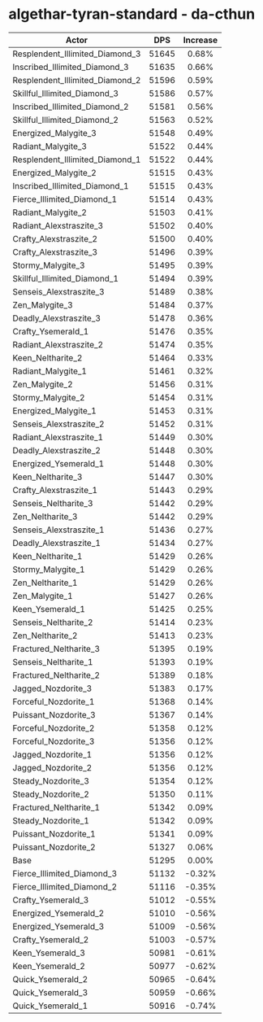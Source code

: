 # algethar-tyran-standard - da-cthun
| Actor | DPS | Increase |
|---|:---:|:---:|
|Resplendent_Illimited_Diamond_3|51645|0.68%|
|Inscribed_Illimited_Diamond_3|51635|0.66%|
|Resplendent_Illimited_Diamond_2|51596|0.59%|
|Skillful_Illimited_Diamond_3|51586|0.57%|
|Inscribed_Illimited_Diamond_2|51581|0.56%|
|Skillful_Illimited_Diamond_2|51563|0.52%|
|Energized_Malygite_3|51548|0.49%|
|Radiant_Malygite_3|51522|0.44%|
|Resplendent_Illimited_Diamond_1|51522|0.44%|
|Energized_Malygite_2|51515|0.43%|
|Inscribed_Illimited_Diamond_1|51515|0.43%|
|Fierce_Illimited_Diamond_1|51514|0.43%|
|Radiant_Malygite_2|51503|0.41%|
|Radiant_Alexstraszite_3|51502|0.40%|
|Crafty_Alexstraszite_2|51500|0.40%|
|Crafty_Alexstraszite_3|51496|0.39%|
|Stormy_Malygite_3|51495|0.39%|
|Skillful_Illimited_Diamond_1|51494|0.39%|
|Senseis_Alexstraszite_3|51489|0.38%|
|Zen_Malygite_3|51484|0.37%|
|Deadly_Alexstraszite_3|51478|0.36%|
|Crafty_Ysemerald_1|51476|0.35%|
|Radiant_Alexstraszite_2|51474|0.35%|
|Keen_Neltharite_2|51464|0.33%|
|Radiant_Malygite_1|51461|0.32%|
|Zen_Malygite_2|51456|0.31%|
|Stormy_Malygite_2|51454|0.31%|
|Energized_Malygite_1|51453|0.31%|
|Senseis_Alexstraszite_2|51452|0.31%|
|Radiant_Alexstraszite_1|51449|0.30%|
|Deadly_Alexstraszite_2|51448|0.30%|
|Energized_Ysemerald_1|51448|0.30%|
|Keen_Neltharite_3|51447|0.30%|
|Crafty_Alexstraszite_1|51443|0.29%|
|Senseis_Neltharite_3|51442|0.29%|
|Zen_Neltharite_3|51442|0.29%|
|Senseis_Alexstraszite_1|51436|0.27%|
|Deadly_Alexstraszite_1|51434|0.27%|
|Keen_Neltharite_1|51429|0.26%|
|Stormy_Malygite_1|51429|0.26%|
|Zen_Neltharite_1|51429|0.26%|
|Zen_Malygite_1|51427|0.26%|
|Keen_Ysemerald_1|51425|0.25%|
|Senseis_Neltharite_2|51414|0.23%|
|Zen_Neltharite_2|51413|0.23%|
|Fractured_Neltharite_3|51395|0.19%|
|Senseis_Neltharite_1|51393|0.19%|
|Fractured_Neltharite_2|51389|0.18%|
|Jagged_Nozdorite_3|51383|0.17%|
|Forceful_Nozdorite_1|51368|0.14%|
|Puissant_Nozdorite_3|51367|0.14%|
|Forceful_Nozdorite_2|51358|0.12%|
|Forceful_Nozdorite_3|51356|0.12%|
|Jagged_Nozdorite_1|51356|0.12%|
|Jagged_Nozdorite_2|51356|0.12%|
|Steady_Nozdorite_3|51354|0.12%|
|Steady_Nozdorite_2|51350|0.11%|
|Fractured_Neltharite_1|51342|0.09%|
|Steady_Nozdorite_1|51342|0.09%|
|Puissant_Nozdorite_1|51341|0.09%|
|Puissant_Nozdorite_2|51327|0.06%|
|Base|51295|0.00%|
|Fierce_Illimited_Diamond_3|51132|-0.32%|
|Fierce_Illimited_Diamond_2|51116|-0.35%|
|Crafty_Ysemerald_3|51012|-0.55%|
|Energized_Ysemerald_2|51010|-0.56%|
|Energized_Ysemerald_3|51009|-0.56%|
|Crafty_Ysemerald_2|51003|-0.57%|
|Keen_Ysemerald_3|50981|-0.61%|
|Keen_Ysemerald_2|50977|-0.62%|
|Quick_Ysemerald_2|50965|-0.64%|
|Quick_Ysemerald_3|50959|-0.66%|
|Quick_Ysemerald_1|50916|-0.74%|
